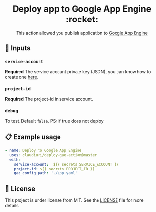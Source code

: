 <h1 align="center">
 Deploy app to Google App Engine :rocket:
</h1>

<p align="center">This action allowed you publish application to <a href="https://cloud.google.com/appengine/">Google App Engine</a></p>

## :ticket: Inputs

### `service-account`

**Required** The service account private key (JSON), you can know how to create one [here](https://cloud.google.com/iam/docs/creating-managing-service-account-keys).


### `project-id`

**Required** The project-id in service account.

### `debug`

To test. Default `false`. PS: If true does not deploy

## :clipboard: Example usage

```yaml
- name: Deploy to Google App Engine
  uses: claudiuri/deploy-gae-action@master
  with:
    service-account:  ${{ secrets.SERVICE_ACCOUNT }}
    project-id: ${{ secrets.PROJECT_ID }}
    gae_config_path: './app.yaml'

```

## :memo: License

This project is under license from MIT. See the [LICENSE](/LICENSE) file for more details.
